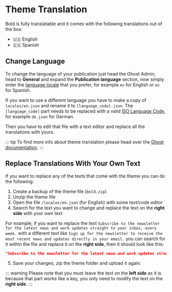 # Theme Translation

Bold is fully translatable and it comes with the following translations out of the box:

* 🇺🇸 English
* 🇪🇸 Spanish

## Change Language

To change the language of your publication just head the Ghost Admin, head to **General** and expand the **Publication language** section, now simply enter the [language locale](https://www.w3schools.com/tags/ref_language_codes.asp) that you prefer, for example `en` for English or `es` for Spanish.

If you want to use a different language you have to make a copy of `locales/en.json` and rename it to `[language_code].json`. The `[language_code]` part needs to be replaced with a valid [ISO Language Code](https://www.w3schools.com/tags/ref_language_codes.asp), for example `de.json` for German.

Then you have to edit that file with a text editor and replace all the translations with yours.

::: tip
To find more info about theme translation please head over the [Ghost documentation](https://ghost.org/docs/themes/helpers/translate/).
:::

## Replace Translations With Your Own Text

If you want to replace any of the texts that come with the theme you can do the following:

1. Create a backup of the theme file (`bold.zip`)
2. Unzip the theme file
3. Open the file `/locales/en.json` (for English) with some text/code editor
4. Search for the text you want to change and replace the text on the **right side** with your own text

For example, if you want to replace the text `Subscribe to the newsletter for the latest news and work updates straight to your inbox, every week.` with a different text like `Sign up for the newsletter to receive the most recent news and updates directly in your email.` you can search for it within the file and replace it on the **right side**, then it should look like this:

```json
"Subscribe to the newsletter for the latest news and work updates straight to your inbox, every week.": "Sign up for the newsletter to receive the most recent news and updates directly in your email."
```

5. Save your changes, zip the theme folder and upload it again.

::: warning
Please note that you must leave the text on the **left side** as it is because that part works like a key, you only need to modify the text on the **right side**.
:::
